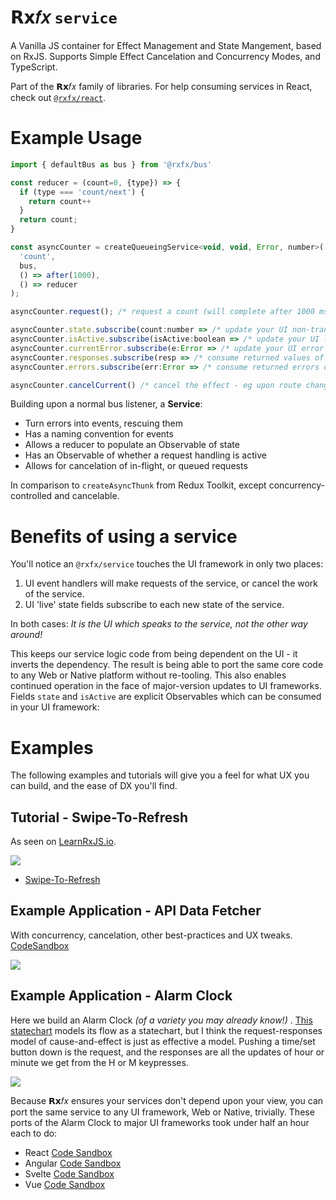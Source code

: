 # 𝗥𝘅𝑓𝑥 `service`

A Vanilla JS container for Effect Management and State Mangement, based on RxJS. Supports Simple Effect Cancelation and Concurrency Modes, and TypeScript.


Part of the 𝗥𝘅𝑓𝑥 family of libraries.
For help consuming services in React, check out [`@rxfx/react`](https://github.com/deanrad/rxfx/tree/main/react).

# Example Usage

```js
import { defaultBus as bus } from '@rxfx/bus'

const reducer = (count=0, {type}) => {
  if (type === 'count/next') {
    return count++
  }
  return count;
}

const asyncCounter = createQueueingService<void, void, Error, number>(
  'count', 
  bus, 
  () => after(1000),
  () => reducer
);

asyncCounter.request(); /* request a count (will complete after 1000 msec) */

asyncCounter.state.subscribe(count:number => /* update your UI non-transient state */)
asyncCounter.isActive.subscribe(isActive:boolean => /* update your UI loading state */)
asyncCounter.currentError.subscribe(e:Error => /* update your UI error state */)
asyncCounter.responses.subscribe(resp => /* consume returned values of the effect */)
asyncCounter.errors.subscribe(err:Error => /* consume returned errors of the effect */)

asyncCounter.cancelCurrent() /* cancel the effect - eg upon route change */ 
```

Building upon a normal bus listener, a **Service**:

- Turn errors into events, rescuing them
- Has a naming convention for events
- Allows a reducer to populate an Observable of state
- Has an Observable of whether a request handling is active
- Allows for cancelation of in-flight, or queued requests

In comparison to `createAsyncThunk` from Redux Toolkit, except concurrency-controlled and cancelable.

# Benefits of using a service

You'll notice an `@rxfx/service` touches the UI framework in only two places:

1. UI event handlers will make requests of the service, or cancel the work of the service.
1. UI 'live' state fields subscribe to each new state of the service.

In both cases: _It is the UI which speaks to the service, not the other way around!_ 

This keeps our service logic code from being dependent on the UI - it inverts the dependency. The result is being able to port the same core code to any Web or Native platform without re-tooling. This also enables continued operation in the face of major-version updates to UI frameworks.
Fields `state` and `isActive` are explicit Observables which can be consumed in your UI framework:

# Examples
The following examples and tutorials will give you a feel for what UX you can build, and the ease of DX you'll find.

## Tutorial - Swipe-To-Refresh

As seen on [LearnRxJS.io](https://learnrxjs.io).

![](https://camo.githubusercontent.com/c5e9ed0696c615d2472f30f1e82e0d056d852626a5947471d18c7c99d7d9c2e5/68747470733a2f2f73332e616d617a6f6e6177732e636f6d2f7777772e6465616e6975732e636f6d2f727866782d73776970652d746f2d726566726573682d64656d6f2e676966)

- [Swipe-To-Refresh](https://github.com/deanrad/rxfx-example-swipe-to-refresh-blitz/blob/main/README.md)

## Example Application - API Data Fetcher
With concurrency, cancelation, other best-practices and UX tweaks.
[CodeSandbox](https://codesandbox.io/s/rxfx-service-cat-fetcher-nweq0h)

![](https://s3.amazonaws.com/www.deanius.com/rxfx-data-fetcher-static.png)

## Example Application - Alarm Clock


Here we build an Alarm Clock _(of a variety you may already know!)_ . [This statechart](https://s3.amazonaws.com/www.deanius.com/rxfx-alarm-clock-xstate.png) models its flow as a statechart, but I think the request-responses model of cause-and-effect is just as effective a model. Pushing a time/set button down is the request, and the responses are all the updates of hour or minute we get from the H or M keypresses.

![](https://m.media-amazon.com/images/I/71fHRhzQnML._AC_SL1500_.jpg)

Because 𝗥𝘅𝑓𝑥 ensures your services don't depend upon your view, you can port the same service to any UI framework, Web or Native, trivially. These ports of the Alarm Clock to major UI frameworks took under half an hour each to do:

 - React [Code Sandbox](https://codesandbox.io/s/rxfx-bus-alarm-clock-react-sesc51)
- Angular [Code Sandbox](https://codesandbox.io/s/rxfx-service-alarm-clock-angular-sdenc1)
- Svelte [Code Sandbox](https://codesandbox.io/s/rxfx-service-alarm-clock-svelte-d0bejx)
- Vue [Code Sandbox](https://codesandbox.io/s/rxfx-service-alarm-clock-vue-hk916l)

